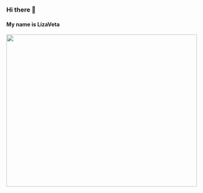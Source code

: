 ### Hi there 👋   
#### My name is LizaVeta

<div>
  <img src="https://media.giphy.com/media/xT5LMywOTMWtK7iqSA/giphy.gif" width="500" height="400"/>
</div>


<!--
**LizaVet23/LizaVet23** is a ✨ _special_ ✨ repository because its `README.md` (this file) appears on your GitHub profile.

Here are some ideas to get you started:

- 🔭 I’m currently working on ...
- 🌱 I’m currently learning ...
- 👯 I’m looking to collaborate on ...
- 🤔 I’m looking for help with ...
- 💬 Ask me about ...
- 📫 How to reach me: ...
- 😄 Pronouns: ...
- ⚡ Fun fact: ...
-->
